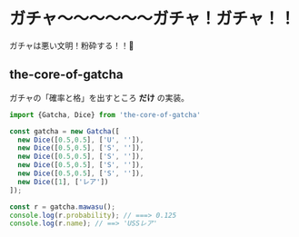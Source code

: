 # ガチャ〜〜〜〜〜〜ガチャ！ガチャ！！

ガチャは悪い文明！粉砕する！！

## the-core-of-gatcha

ガチャの「確率と格」を出すところ **だけ** の実装。

```js
import {Gatcha, Dice} from 'the-core-of-gatcha'

const gatcha = new Gatcha([
  new Dice([0.5,0.5], ['U', '']),
  new Dice([0.5,0.5], ['S', '']),
  new Dice([0.5,0.5], ['S', '']),
  new Dice([0.5,0.5], ['S', '']),
  new Dice([0.5,0.5], ['S', '']),
  new Dice([1], ['レア'])
]);

const r = gatcha.mawasu();
console.log(r.probability); // ===> 0.125
console.log(r.name); // ==> 'USSレア'
```